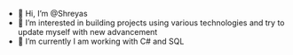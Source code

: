 - 👋 Hi, I’m @Shreyas 
- 👀 I’m interested in building projects using various technologies and try to update myself with new advancement 
- 🌱 I’m currently I am working with C# and SQL

